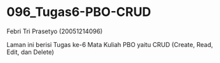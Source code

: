 # 096_Tugas6-PBO-CRUD
Febri Tri Prasetyo (20051214096)

Laman ini berisi Tugas ke-6 Mata Kuliah PBO yaitu CRUD (Create, Read, Edit, dan Delete)
